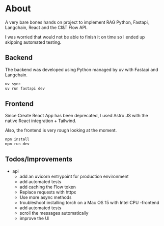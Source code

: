# About

A very bare bones hands on project to implement RAG Python, Fastapi, Langchain, React and the CI&T Flow API.

I was worried that would not be able to finish it on time so I ended up skipping automated testing.

## Backend

The backend was developed using Python managed by uv with Fastapi and Langchain.

```BASH
uv sync
uv run fastapi dev
```

## Frontend

Since Create React App has been deprecated, I used Astro JS with the native React integration + Tailwind.

Also, the frontend is very rough looking at the moment.

```BASH
npm install
npm run dev
```

## Todos/Improvements

- api
  - add an uvicorn entrypoint for production environment
  - add automated tests
  - add caching the Flow token
  - Replace requests with httpx
  - Use more async methods
  - troubleshoot installing torch on a Mac OS 15 with Intel CPU
-frontend
  - add automated tests
  - scroll the messages automatically
  - improve the UI
